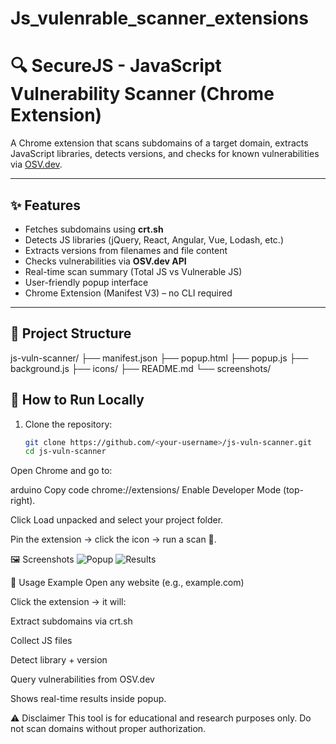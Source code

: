 # Js_vulenrable_scanner_extensions
# 🔍 SecureJS - JavaScript Vulnerability Scanner (Chrome Extension)

A Chrome extension that scans subdomains of a target domain, extracts JavaScript libraries, detects versions, and checks for known vulnerabilities via [OSV.dev](https://osv.dev).

---

## ✨ Features
- Fetches subdomains using **crt.sh**
- Detects JS libraries (jQuery, React, Angular, Vue, Lodash, etc.)
- Extracts versions from filenames and file content
- Checks vulnerabilities via **OSV.dev API**
- Real-time scan summary (Total JS vs Vulnerable JS)
- User-friendly popup interface
- Chrome Extension (Manifest V3) – no CLI required

---

## 📂 Project Structure
js-vuln-scanner/
├── manifest.json
├── popup.html
├── popup.js
├── background.js
├── icons/
├── README.md
└── screenshots/


## 🚀 How to Run Locally
1. Clone the repository:
   ```bash
   git clone https://github.com/<your-username>/js-vuln-scanner.git
   cd js-vuln-scanner
Open Chrome and go to:

arduino
Copy code
chrome://extensions/
Enable Developer Mode (top-right).

Click Load unpacked and select your project folder.

Pin the extension → click the icon → run a scan 🚀.

🖼️ Screenshots
![Popup](screenshots/js_vulnerabilit1.PNG)
![Results](screenshots/js_vulnerability.PNG)

📖 Usage Example
Open any website (e.g., example.com)

Click the extension → it will:

Extract subdomains via crt.sh

Collect JS files

Detect library + version

Query vulnerabilities from OSV.dev

Shows real-time results inside popup.

⚠️ Disclaimer
This tool is for educational and research purposes only.
Do not scan domains without proper authorization.
